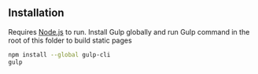 ## Installation

Requires [Node.js](https://gulpjs.com/docs/en/getting-started/quick-start/) to run.
Install Gulp globally and run Gulp command in the root of this folder to build static pages
```sh
npm install --global gulp-cli
gulp
```


